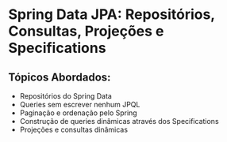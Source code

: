# Spring Data JPA: Repositórios, Consultas, Projeções e Specifications

## Tópicos Abordados:

- Repositórios do Spring Data
- Queries sem escrever nenhum JPQL
- Paginação e ordenação pelo Spring
- Construção de queries dinâmicas através dos Specifications
- Projeções e consultas dinâmicas
